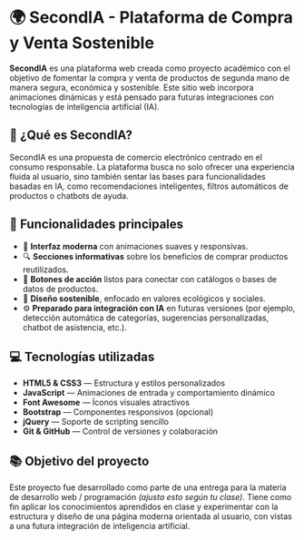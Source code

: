 # 🌍 SecondIA - Plataforma de Compra y Venta Sostenible

**SecondIA** es una plataforma web creada como proyecto académico con el objetivo de fomentar la compra y venta de productos de segunda mano de manera segura, económica y sostenible. Este sitio web incorpora animaciones dinámicas y está pensado para futuras integraciones con tecnologías de inteligencia artificial (IA).

## 🧠 ¿Qué es SecondIA?

SecondIA es una propuesta de comercio electrónico centrado en el consumo responsable. La plataforma busca no solo ofrecer una experiencia fluida al usuario, sino también sentar las bases para funcionalidades basadas en IA, como recomendaciones inteligentes, filtros automáticos de productos o chatbots de ayuda.

## 🚀 Funcionalidades principales

- 🎨 **Interfaz moderna** con animaciones suaves y responsivas.
- 🔍 **Secciones informativas** sobre los beneficios de comprar productos reutilizados.
- 🛒 **Botones de acción** listos para conectar con catálogos o bases de datos de productos.
- 🌿 **Diseño sostenible**, enfocado en valores ecológicos y sociales.
- ⚙️ **Preparado para integración con IA** en futuras versiones (por ejemplo, detección automática de categorías, sugerencias personalizadas, chatbot de asistencia, etc.).

## 💻 Tecnologías utilizadas

- **HTML5 & CSS3** — Estructura y estilos personalizados
- **JavaScript** — Animaciones de entrada y comportamiento dinámico
- **Font Awesome** — Íconos visuales atractivos
- **Bootstrap** — Componentes responsivos (opcional)
- **jQuery** — Soporte de scripting sencillo
- **Git & GitHub** — Control de versiones y colaboración

## 📚 Objetivo del proyecto

Este proyecto fue desarrollado como parte de una entrega para la materia de desarrollo web / programación *(ajusta esto según tu clase)*. Tiene como fin aplicar los conocimientos aprendidos en clase y experimentar con la estructura y diseño de una página moderna orientada al usuario, con vistas a una futura integración de inteligencia artificial.

